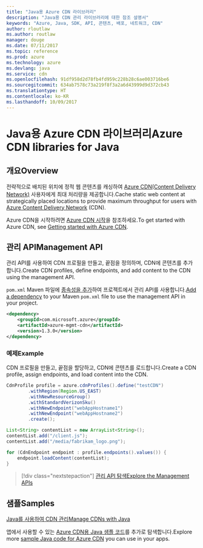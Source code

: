 ```yaml
---
title: "Java용 Azure CDN 라이브러리"
description: "Java용 CDN 관리 라이브러리에 대한 참조 설명서"
keywords: "Azure, Java, SDK, API, 콘텐츠, 배포, 네트워크, CDN"
author: rloutlaw
ms.author: routlaw
manager: douge
ms.date: 07/11/2017
ms.topic: reference
ms.prod: azure
ms.technology: azure
ms.devlang: java
ms.service: cdn
ms.openlocfilehash: 91df958d2d78fb4fd959c228b28c6ae003716be6
ms.sourcegitcommit: 634ab7578c73a219f8f3a2a6d43999d9d372cb43
ms.translationtype: HT
ms.contentlocale: ko-KR
ms.lasthandoff: 10/09/2017
---
```

# <a name="azure-cdn-libraries-for-java"></a><span data-ttu-id="458d2-104">Java용 Azure CDN 라이브러리</span><span class="sxs-lookup"><span data-stu-id="458d2-104">Azure CDN libraries for Java</span></span>

## <a name="overview"></a><span data-ttu-id="458d2-105">개요</span><span class="sxs-lookup"><span data-stu-id="458d2-105">Overview</span></span>

<span data-ttu-id="458d2-106">전략적으로 배치된 위치에 정적 웹 콘텐츠를 캐싱하여 [Azure CDN(Content Delivery Network)](/azure/cdn/cdn-overview) 사용자에게 최대 처리량을 제공합니다.</span><span class="sxs-lookup"><span data-stu-id="458d2-106">Cache static web content at strategically placed locations to provide maximum throughput for users with [Azure Content Delivery Network](/azure/cdn/cdn-overview) (CDN).</span></span>

<span data-ttu-id="458d2-107">Azure CDN을 시작하려면 [Azure CDN 시작](/azure/cdn/cdn-create-new-endpoint)을 참조하세요.</span><span class="sxs-lookup"><span data-stu-id="458d2-107">To get started with Azure CDN, see [Getting started with Azure CDN](/azure/cdn/cdn-create-new-endpoint).</span></span>

## <a name="management-api"></a><span data-ttu-id="458d2-108">관리 API</span><span class="sxs-lookup"><span data-stu-id="458d2-108">Management API</span></span>

<span data-ttu-id="458d2-109">관리 API를 사용하여 CDN 프로필을 만들고, 끝점을 정의하며, CDN에 콘텐츠를 추가합니다.</span><span class="sxs-lookup"><span data-stu-id="458d2-109">Create CDN profiles, define endpoints, and add content to the CDN using the management API.</span></span>

<span data-ttu-id="458d2-110">`pom.xml` Maven 파일에 [종속성을 추가](https://maven.apache.org/guides/getting-started/index.html#How_do_I_use_external_dependencies)하여 프로젝트에서 관리 API를 사용합니다.</span><span class="sxs-lookup"><span data-stu-id="458d2-110">[Add a dependency](https://maven.apache.org/guides/getting-started/index.html#How_do_I_use_external_dependencies) to your Maven `pom.xml` file to use the management API in your project.</span></span>

```XML
<dependency>
    <groupId>com.microsoft.azure</groupId>
    <artifactId>azure-mgmt-cdn</artifactId>
    <version>1.3.0</version>
</dependency>
```   

### <a name="example"></a><span data-ttu-id="458d2-111">예제</span><span class="sxs-lookup"><span data-stu-id="458d2-111">Example</span></span>

<span data-ttu-id="458d2-112">CDN 프로필을 만들고, 끝점을 할당하고, CDN에 콘텐츠를 로드합니다.</span><span class="sxs-lookup"><span data-stu-id="458d2-112">Create a CDN profile, assign endpoints, and load content into the CDN.</span></span>

```java
CdnProfile profile = azure.cdnProfiles().define("testCDN")
        .withRegion(Region.US_EAST)
        .withNewResourceGroup()
        .withStandardVerizonSku()
        .withNewEndpoint("webAppHostname1")
        .withNewEndpoint("webAppHostname2")
        .create();

List<String> contentList = new ArrayList<String>();
contentList.add("/client.js");
contentList.add("/media/fabrikam_logo.png");

for (CdnEndpoint endpoint : profile.endpoints().values()) {
    endpoint.loadContent(contentList);
}
```

> [!div class="nextstepaction"]
> [<span data-ttu-id="458d2-113">관리 API 탐색</span><span class="sxs-lookup"><span data-stu-id="458d2-113">Explore the Management APIs</span></span>](/java/api/overview/azure/cdn/managementapi)

## <a name="samples"></a><span data-ttu-id="458d2-114">샘플</span><span class="sxs-lookup"><span data-stu-id="458d2-114">Samples</span></span>

[<span data-ttu-id="458d2-115">Java를 사용하여 CDN 관리</span><span class="sxs-lookup"><span data-stu-id="458d2-115">Manage CDNs with Java</span></span>](https://github.com/Azure-Samples/cdn-java-manage-cdn)

<span data-ttu-id="458d2-116">앱에서 사용할 수 있는 [Azure CDN용 Java 샘플 코드](https://azure.microsoft.com/resources/samples/?platform=java&term=cdn)를 추가로 탐색합니다.</span><span class="sxs-lookup"><span data-stu-id="458d2-116">Explore more [sample Java code for Azure CDN](https://azure.microsoft.com/resources/samples/?platform=java&term=cdn) you can use in your apps.</span></span>